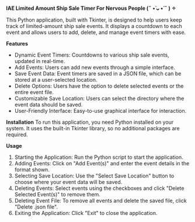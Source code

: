 **IAE Limited Amount Ship Sale Timer For Nervous People (˵ •̀ ᴗ •́ ˵ ) ✧**

This Python application, built with Tkinter, is designed to help users keep track of limited-amount ship sale events. It displays a countdown to each event and allows users to add, delete, and manage event timers with ease.

**Features**
- Dynamic Event Timers: Countdowns to various ship sale events, updated in real-time.
- Add Events: Users can add new events through a simple interface.
- Save Event Data: Event timers are saved in a JSON file, which can be stored at a user-selected location.
- Delete Options: Users have the option to delete selected events or the entire event file.
- Customizable Save Location: Users can select the directory where the event data should be saved.
- User-Friendly Interface: Easy-to-use graphical interface for interaction.

**Installation**
To run this application, you need Python installed on your system. It uses the built-in Tkinter library, so no additional packages are required.

**Usage**
1. Starting the Application: Run the Python script to start the application.
2. Adding Events: Click on "Add Event(s)" and enter the event details in the format shown.
3. Selecting Save Location: Use the "Select Save Location" button to choose where your event data will be saved.
4. Deleting Events: Select events using the checkboxes and click "Delete Selected Event(s)" to remove them.
5. Deleting Event File: To remove all events and delete the saved file, click "Delete .json file".
6. Exiting the Application: Click "Exit" to close the application.
